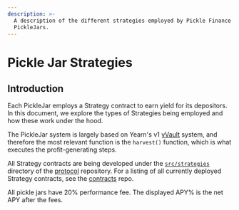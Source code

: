 ```yaml
---
description: >-
  A description of the different strategies employed by Pickle Finance's
  PickleJars.
---
```


# Pickle Jar Strategies

## Introduction

Each PickleJar employs a Strategy contract to earn yield for its depositors. In this document, we explore the types of Strategies being employed and how these work under the hood.

The PickleJar system is largely based on Yearn's v1 [yVault](https://yearn.finance/vaults) system, and therefore the most relevant function is the `harvest()` function, which is what executes the profit-generating steps.

All Strategy contracts are being developed under the [`src/strategies`](https://github.com/pickle-finance/protocol/tree/master/src/strategies) directory of the [protocol](https://github.com/pickle-finance/protocol) repository. For a listing of all currently deployed Strategy contracts, see the [contracts](https://github.com/pickle-finance/contracts#pickle-jars-pjars) repo.

All pickle jars have 20% performance fee. The displayed APY% is the net APY after the fees.
